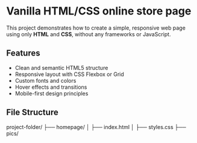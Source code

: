 # Vanilla HTML/CSS online store page

This project demonstrates how to create a simple, responsive web page using only **HTML** and **CSS**, without any frameworks or JavaScript.

## Features

- Clean and semantic HTML5 structure
- Responsive layout with CSS Flexbox or Grid
- Custom fonts and colors
- Hover effects and transitions
- Mobile-first design principles

## File Structure

project-folder/
├── homepage/
│ ├── index.html
│ ├── styles.css
├── pics/